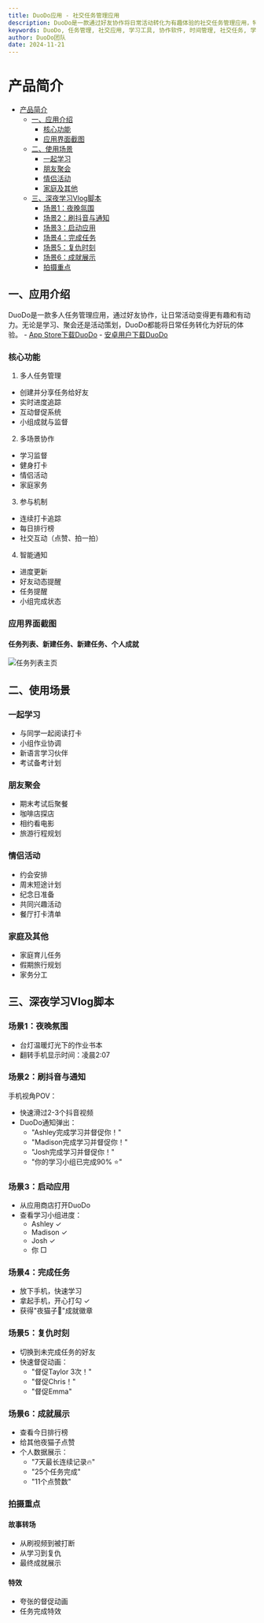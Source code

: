 ```yaml
---
title: DuoDo应用 - 社交任务管理应用
description: DuoDo是一款通过好友协作将日常活动转化为有趣体验的社交任务管理应用，特别适合学习、社交和活动策划。
keywords: DuoDo, 任务管理, 社交应用, 学习工具, 协作软件, 时间管理, 社交任务, 学习小组
author: DuoDo团队
date: 2024-11-21
---
```


# 产品简介
- [产品简介](#产品简介)
  - [一、应用介绍](#一应用介绍)
    - [核心功能](#核心功能)
    - [应用界面截图](#应用界面截图)
  - [二、使用场景](#二使用场景)
    - [一起学习](#一起学习)
    - [朋友聚会](#朋友聚会)
    - [情侣活动](#情侣活动)
    - [家庭及其他](#家庭及其他)
  - [三、深夜学习Vlog脚本](#三深夜学习vlog脚本)
    - [场景1：夜晚氛围](#场景1夜晚氛围)
    - [场景2：刷抖音与通知](#场景2刷抖音与通知)
    - [场景3：启动应用](#场景3启动应用)
    - [场景4：完成任务](#场景4完成任务)
    - [场景5：复仇时刻](#场景5复仇时刻)
    - [场景6：成就展示](#场景6成就展示)
    - [拍摄重点](#拍摄重点)

## 一、应用介绍
DuoDo是一款多人任务管理应用，通过好友协作，让日常活动变得更有趣和有动力。无论是学习、聚会还是活动策划，DuoDo都能将日常任务转化为好玩的体验。
    - [App Store下载DuoDo](https://apps.apple.com/cn/app/duodo-%E5%A4%9A%E4%BA%BA%E4%BB%BB%E5%8A%A1%E4%B8%8E%E6%B8%85%E5%8D%95%E7%AE%A1%E7%90%86/id6738073645)
    - [安卓用户下载DuoDo](https://getduodo.com/androidcn)
 
### 核心功能
1. 多人任务管理
* 创建并分享任务给好友
* 实时进度追踪
* 互动督促系统
* 小组成就与监督

2. 多场景协作
* 学习监督
* 健身打卡
* 情侣活动
* 家庭家务

3. 参与机制
* 连续打卡追踪
* 每日排行榜
* 社交互动（点赞、拍一拍）

4. 智能通知
* 进度更新
* 好友动态提醒
* 任务提醒
* 小组完成状态

### 应用界面截图

#### 任务列表、新建任务、新建任务、个人成就
![任务列表主页](https://image-qiniu.jellow.site/FtziX_GUCzJAagBu1-9Y_heSK4w1.png)

## 二、使用场景

### 一起学习
* 与同学一起阅读打卡
* 小组作业协调
* 新语言学习伙伴
* 考试备考计划

### 朋友聚会
* 期末考试后聚餐
* 咖啡店探店
* 相约看电影
* 旅游行程规划

### 情侣活动
* 约会安排
* 周末短途计划
* 纪念日准备
* 共同兴趣活动
* 餐厅打卡清单

### 家庭及其他
* 家庭育儿任务
* 假期旅行规划
* 家务分工

## 三、深夜学习Vlog脚本

### 场景1：夜晚氛围
* 台灯温暖灯光下的作业书本
* 翻转手机显示时间：凌晨2:07

### 场景2：刷抖音与通知
手机视角POV：
* 快速滑过2-3个抖音视频
* DuoDo通知弹出：
  - "Ashley完成学习并督促你！"
  - "Madison完成学习并督促你！"
  - "Josh完成学习并督促你！"
  - "你的学习小组已完成90% ⭐️"

### 场景3：启动应用
* 从应用商店打开DuoDo
* 查看学习小组进度：
  - Ashley ✓ 
  - Madison ✓ 
  - Josh ✓
  - 你 □ 

### 场景4：完成任务
* 放下手机，快速学习
* 拿起手机，开心打勾 ✓
* 获得"夜猫子🦉"成就徽章

### 场景5：复仇时刻
* 切换到未完成任务的好友
* 快速督促动画：
  - "督促Taylor 3次！"
  - "督促Chris！"
  - "督促Emma"

### 场景6：成就展示
* 查看今日排行榜
* 给其他夜猫子点赞
* 个人数据展示：
  - "7天最长连续记录🔥"
  - "25个任务完成"
  - "11个点赞数"

### 拍摄重点
#### 故事转场
* 从刷视频到被打断
* 从学习到复仇
* 最终成就展示

#### 特效
* 夸张的督促动画
* 任务完成特效
